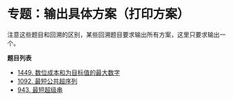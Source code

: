 # 专题：输出具体方案（打印方案）

注意这些题目和回溯的区别，某些回溯题目要求输出所有方案，这里只要求输出一个。

**题目列表**

- [1449. 数位成本和为目标值的最大数字](https://leetcode.cn/problems/form-largest-integer-with-digits-that-add-up-to-target/description/)
- [1092. 最短公共超序列](https://leetcode.cn/problems/shortest-common-supersequence/description/)
- [943. 最短超级串](https://leetcode.cn/problems/find-the-shortest-superstring/description/)
